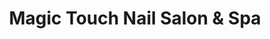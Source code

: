 ---
title: "Magic Touch Nail Salon & Spa"
url: /chicago/magic-touch-nail-salon-and-spa/
shop: beauty
---